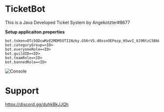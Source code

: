 # TicketBot
This is a Java Developed Ticket System by Angekotzter#8677

**Setup applicaiton.properties**
```
bot.token=OTc5ODcwMzE2MDM5OTI1Nzky.G56rV5.d0xsnOEPezp_H5wvI_8J9RtzC5BkWFccRO96lM
bot.categoryGroup=<ID>
bot.everyoneRole=<ID>
bot.guildID=<ID>
bot.teamRole=<ID>
bot.bannedRole=<ID>
```

![Console](https://cdn.discordapp.com/attachments/991022985844494366/991850305601941514/unknown.png)

# Support
https://discord.gg/duhkBkJJQh
